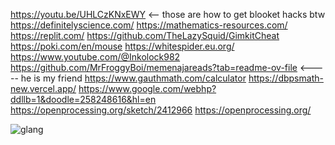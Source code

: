 https://youtu.be/UHLCzKNxEWY <-- those are how to get blooket hacks btw
https://definitelyscience.com/
https://mathematics-resources.com/
https://replit.com/
https://github.com/TheLazySquid/GimkitCheat
https://poki.com/en/mouse
https://whitespider.eu.org/
https://www.youtube.com/@Inkolock982
https://github.com/MrFroggyBoi/memenajareads?tab=readme-ov-file <----- he is my friend
https://www.gauthmath.com/calculator
https://dbpsmath-new.vercel.app/
https://www.google.com/webhp?ddllb=1&doodle=258248616&hl=en
https://openprocessing.org/sketch/2412966
https://openprocessing.org/

![glang](https://github.com/user-attachments/assets/4d1739fa-2058-4ea5-a97b-dfc942df6ca0)
